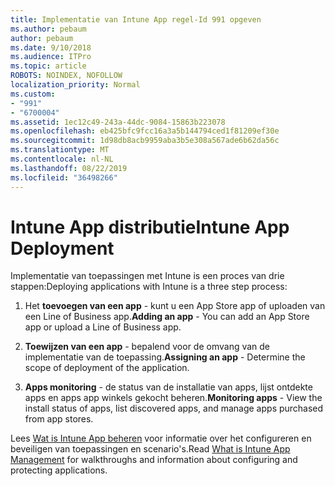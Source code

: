 ```yaml
---
title: Implementatie van Intune App regel-Id 991 opgeven
ms.author: pebaum
author: pebaum
ms.date: 9/10/2018
ms.audience: ITPro
ms.topic: article
ROBOTS: NOINDEX, NOFOLLOW
localization_priority: Normal
ms.custom:
- "991"
- "6700004"
ms.assetid: 1ec12c49-243a-44dc-9084-15863b223078
ms.openlocfilehash: eb425bfc9fcc16a3a5b144794ced1f81209ef30e
ms.sourcegitcommit: 1d98db8acb9959aba3b5e308a567ade6b62da56c
ms.translationtype: MT
ms.contentlocale: nl-NL
ms.lasthandoff: 08/22/2019
ms.locfileid: "36498266"
---
```

# <a name="intune-app-deployment"></a><span data-ttu-id="2bd6b-102">Intune App distributie</span><span class="sxs-lookup"><span data-stu-id="2bd6b-102">Intune App Deployment</span></span>

<span data-ttu-id="2bd6b-103">Implementatie van toepassingen met Intune is een proces van drie stappen:</span><span class="sxs-lookup"><span data-stu-id="2bd6b-103">Deploying applications with Intune is a three step process:</span></span>
  
1. <span data-ttu-id="2bd6b-104">Het **toevoegen van een app** - kunt u een App Store app of uploaden van een Line of Business app.</span><span class="sxs-lookup"><span data-stu-id="2bd6b-104">**Adding an app** - You can add an App Store app or upload a Line of Business app.</span></span>

2. <span data-ttu-id="2bd6b-105">**Toewijzen van een app** - bepalend voor de omvang van de implementatie van de toepassing.</span><span class="sxs-lookup"><span data-stu-id="2bd6b-105">**Assigning an app** - Determine the scope of deployment of the application.</span></span>

3. <span data-ttu-id="2bd6b-106">**Apps monitoring** - de status van de installatie van apps, lijst ontdekte apps en apps app winkels gekocht beheren.</span><span class="sxs-lookup"><span data-stu-id="2bd6b-106">**Monitoring apps** - View the install status of apps, list discovered apps, and manage apps purchased from app stores.</span></span>

<span data-ttu-id="2bd6b-107">Lees [Wat is Intune App beheren](https://docs.microsoft.com/intune/app-management) voor informatie over het configureren en beveiligen van toepassingen en scenario's.</span><span class="sxs-lookup"><span data-stu-id="2bd6b-107">Read [What is Intune App Management](https://docs.microsoft.com/intune/app-management) for walkthroughs and information about configuring and protecting applications.</span></span>
  